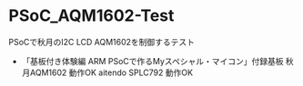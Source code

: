 # PSoC_AQM1602-Test
PSoCで秋月のI2C LCD AQM1602を制御するテスト

- 「基板付き体験編 ARM PSoCで作るMyスペシャル・マイコン」付録基板
  秋月AQM1602 動作OK
  aitendo SPLC792 動作OK
